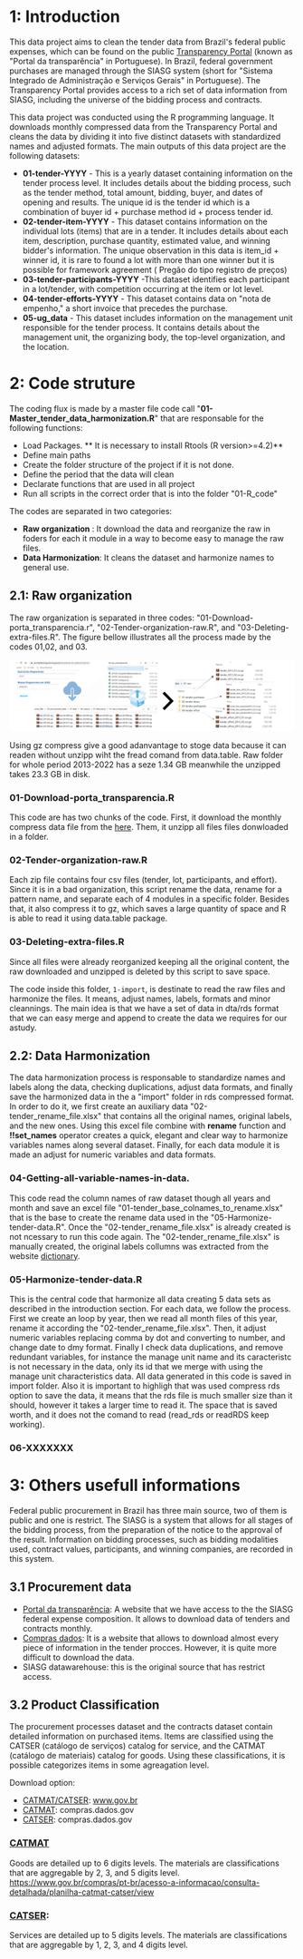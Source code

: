 # 1: Introduction

This data project aims to clean the tender data from Brazil's federal public expenses, which can be found on the public [Transparency Portal](https://portaldatransparencia.gov.br/download-de-dados) (known as "Portal da transparência" in Portuguese). In Brazil, federal government purchases are managed through the SIASG system (short for "Sistema Integrado de Administração e Serviços Gerais" in Portuguese). The Transparency Portal provides access to a rich set of data information from SIASG, including the universe of the bidding process and contracts. 

This data project was conducted using the R programming language. It downloads monthly compressed data from the Transparency Portal and cleans the data by dividing it into five distinct datasets with standardized names and adjusted formats. The main outputs of this data project are the following datasets:

*  **01-tender-YYYY** - This is a yearly dataset containing information on the tender process level. It includes details about the bidding process, such as the tender method, total amount, bidding, buyer, and dates of opening and results. The unique id is the tender id which is a combination of buyer id + purchase method id + process tender id.
*  **02-tender-item-YYYY** -  This dataset contains information on the individual lots (items) that are in a tender. It includes details about each item, description, purchase quantity, estimated value, and winning bidder's information. The unique observation in this data is item_id + winner id, it is rare to found a lot with more than one winner but it is possible for framework agreement ( Pregão do tipo registro de preços)
*  **03-tender-participants-YYYY** -This dataset identifies each participant in a lot/tender, with competition occurring at the item or lot level.
*  **04-tender-efforts-YYYY** - This dataset contains data on "nota de empenho," a short invoice that precedes the purchase.
*  **05-ug_data** - This dataset includes information on the management unit responsible for the tender process. It contains details about the management unit, the organizing body, the top-level organization, and the location.


# 2: Code struture

The coding flux is made by a master file code call "**01-Master_tender_data_harmonization.R**" that are responsable for the following functions:
* Load Packages. ** It is necessary to install Rtools (R version>=4.2)** 
* Define main paths
* Create the folder structure of the project if it is not done.
* Define the period that the data will clean
* Declarate functions that are used in all project
* Run all scripts in the correct order that is into the folder "01-R_code"

The codes are separated in two categories:
* **Raw organization** : It download the data and reorganize the raw in foders for each it module in a way to become easy to manage the raw files.
* **Data Harmonization**: It cleans the dataset and harmonize names to general use.

## 2.1: Raw organization

The raw organization is separated in three codes: "01-Download-porta_transparencia.r", "02-Tender-organization-raw.R", and "03-Deleting-extra-files.R". The figure bellow illustrates all the process made  by the codes 01,02, and 03. 

![plot](./02-documentation/Ilustration_organization_raw.png)



Using gz compress give a good adanvantage to stoge data because it can readen without unzipp wiht the fread comand from data.table. Raw folder for whole period 2013-2022 has a seze 1.34 GB meanwhile the unzipped takes 23.3 GB in disk. 


###  01-Download-porta_transparencia.R
  This code are has two chunks of the code. First, it download the monthly compress data file from the [here](https://portaldatransparencia.gov.br/download-de-dados/licitacoes). Them, it unzipp all files files donwloaded in a folder.
  
###  02-Tender-organization-raw.R
 Each zip file contains four csv files (tender, lot, participants, and effort). Since it is in a bad organization, this script rename the data, rename for a pattern name, and separate each of 4 modules in a specific folder. Besides that, it also compress it to gz, which saves a large quantity of space and R is able to read it using data.table package.
 
###  03-Deleting-extra-files.R
 Since all files were already reorganized keeping all the original content, the raw downloaded and unzipped is deleted by this script to save space.

The code inside this folder, `1-import`, is destinate to read the raw files and harmonize the files. It means, adjust names, labels, formats and minor cleannings.
The main idea is that we have a set of data in dta/rds format that we can easy merge and append to create the data we requires for our astudy.

## 2.2: Data Harmonization
  The data harmonization process is responsable to standardize names and labels along the data, checking duplications, adjust data formats, and finally save the harmonized data in the a "import" folder in rds compressed format. In order to do it, we first create an auxiliary data "02-tender_rename_file.xlsx" that contains all the original names, original labels, and the new ones. Using this excel file combine with **rename** function and  **!!set_names** operator creates a quick, elegant and clear way to harmonize variables names along several dataset. Finally, for each data module it is made an adjust for numeric variables and data formats.
  
###  04-Getting-all-variable-names-in-data. 
 This code read the column names of raw dataset though all years and month and save an excel file "01-tender_base_colnames_to_rename.xlsx" that is the base to create the rename data used in the "05-Harmonize-tender-data.R". Once the  "02-tender_rename_file.xlsx" is already created is not ncessary to run this code again. The  "02-tender_rename_file.xlsx" is manually created, the original labels collumns was extracted from the website [dictionary](https://portaldatransparencia.gov.br/pagina-interna/603389-dicionario-de-dados-licitacoes).
 
###  05-Harmonize-tender-data.R
  This is the central code that harmonize all data creating 5 data sets as described in the introduction section. For each data, we follow the process. First we create an loop by year, then we read all month files of this year, rename it according the "02-tender_rename_file.xlsx". Then, it adjust numeric variables replacing comma by dot and converting to number, and change date to dmy format. Finally I check data duplications, and remove redundant variables, for instance the manage unit name and its caracteristc is not necessary in the data, only its id that we merge with using the manage unit characteristics data.
  All data generated in this code is saved in import folder. Also it is important to highligh that was used compress rds option to save the data, it means that the rds file is much smaller size than it should, however it takes a larger time to read it. The space that is saved worth, and it does not the comand to read (read_rds or readRDS keep working).
  
###  06-XXXXXXX
 

# 3: Others usefull informations

Federal public procurement in Brazil has three main source, two of them is public and one is restrict. The SIASG is a system that allows for all stages of the bidding process, from the preparation of the notice to the approval of the result. Information on bidding processes, such as bidding modalities used, contract values, participants, and winning companies, are recorded in this system.



## 3.1 Procurement data

* [Portal da transparência](https://www.portaltransparencia.gov.br/origem-dos-dados): A website that we have access to the the SIASG
federal expense composition. It allows to download data of tenders and contracts monthly. 
* [Compras dados](http://compras.dados.gov.br/): It is a website that allows to download almost every piece of information in the tender procces. However,
it is quite more difficult to download the data.
* SIASG datawarehouse: this is the original source that has restrict access.

## 3.2 Product Classification 
The procurement processes dataset and the contracts dataset contain detailed information on purchased items. Items are classified using the CATSER (catálogo de serviços) catalog for service, and the CATMAT (catálogo de materiais) catalog for goods.  Using these classifications, it is possible categorizes items in some agreagation level. 

Download option:
* [CATMAT/CATSER](https://www.gov.br/compras/pt-br/acesso-a-informacao/consulta-detalhada/planilha-catmat-catser): www.gov.br
* [CATMAT](http://compras.dados.gov.br/docs/lista-metodos-materiais.html): compras.dados.gov
* [CATSER](http://compras.dados.gov.br/docs/lista-metodos-servicos.html): compras.dados.gov

### [CATMAT](https://www.gov.br/saude/pt-br/acesso-a-informacao/gestao-do-sus/economia-da-saude/banco-de-precos-em-saude/catalogo-de-materiais-2013-catmat)
  Goods are detailed up to 6 digits levels. The materials are classifications that are aggregable by 2, 3, and 5 digits level.
https://www.gov.br/compras/pt-br/acesso-a-informacao/consulta-detalhada/planilha-catmat-catser/view 

### [CATSER](http://compras.dados.gov.br/): 
  Services are detailed up to 5 digits levels. The materials are classifications that are aggregable by 1, 2, 3, and 4 digits level.

